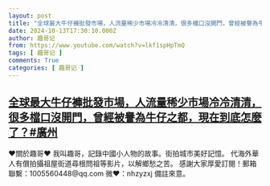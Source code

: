 ```yaml
---
layout: post
title: "全球最大牛仔褲批發市場，人流量稀少市場冷冷清清，很多檔口沒開門，曾經被譽為牛仔之都，現在到底怎麼了？#廣州"
date: 2024-10-13T17:30:10.000Z
author: 趣哥记
from: https://www.youtube.com/watch?v=lkf1spHpTmQ
tags: [ 趣哥记 ]
comments: True
categories: [ 趣哥记 ]
---
```

<!--1728840610000-->
[全球最大牛仔褲批發市場，人流量稀少市場冷冷清清，很多檔口沒開門，曾經被譽為牛仔之都，現在到底怎麼了？#廣州](https://www.youtube.com/watch?v=lkf1spHpTmQ)
------

<div>
♥關於趣哥♥  我叫趣哥，記錄中國小人物的故事。街拍城市美好記憶。  代海外華人有償拍攝祖屋街道尋根問祖等影片，以解鄉愁之苦。  感謝大家厚愛訂閱！郵箱聯繫：1005560448@qq.com 微❤：nhzyzxj 備註來意。
</div>
